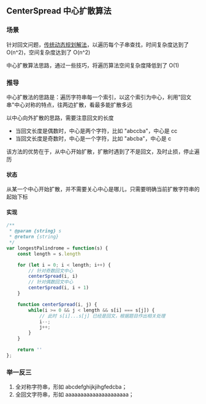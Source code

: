 ## CenterSpread 中心扩散算法

### 场景

针对回文问题，[传统动态规划解法](https://github.com/XyyF/elfin-algorithm/blob/master/summary/palindromic.md)，以遍历每个子串查找，时间复杂度达到了 O(n^2)，空间复杂度达到了 O(n^2)

中心扩散算法思路，通过一些技巧，将遍历算法空间复杂度降低到了 O(1)

### 推导
中心扩散法的思路是：遍历字符串每一个索引，以这个索引为中心，利用"回文串"中心对称的特点，往两边扩散，看最多能扩散多远

以中心向外扩散的思路，需要注意回文的长度
- 当回文长度是偶数时，中心是两个字符，比如 "abccba"，中心是 cc
- 当回文长度是奇数时，中心是一个字符，比如 "abcba"，中心是 c

该方法的优势在于，从中心开始扩散，扩散时遇到了不是回文，及时止损，停止遍历

#### 状态
从某一个中心开始扩散，并不需要关心中心是哪儿，只需要明确当前扩散字符串的起始下标

#### 实现
```js
/**
 * @param {string} s
 * @return {string}
 */
var longestPalindrome = function(s) {
    const length = s.length

    for (let i = 0; i < length; i++) {
        // 针对奇数回文中心
        centerSpread(i, i)
        // 针对偶数回文中心
        centerSpread(i, i + 1)
    }

    function centerSpread(i, j) {
        while(i >= 0 && j < length && s[i] === s[j]) {
            // 此时 s[i]...s[j] 已经是回文，根据题目作出相关处理
            i--;
            j++;
        }
    }

    return ''
};
```

### 举一反三

1. 全对称字符串，形如 abcdefghijkjihgfedcba；
2. 全回文字符串，形如 aaaaaaaaaaaaaaaaaaaaa；
